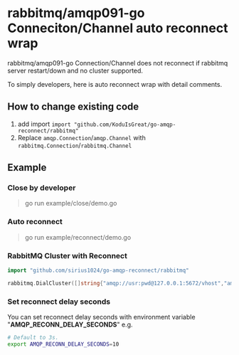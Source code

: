 # rabbitmq/amqp091-go Conneciton/Channel auto reconnect wrap
rabbitmq/amqp091-go Connection/Channel does not reconnect if rabbitmq server restart/down and no cluster supported.

To simply developers, here is auto reconnect wrap with detail comments.

## How to change existing code
1. add import `import "github.com/KoduIsGreat/go-amqp-reconnect/rabbitmq"`
2. Replace `amqp.Connection`/`amqp.Channel` with `rabbitmq.Connection`/`rabbitmq.Channel`

## Example
### Close by developer
> go run example/close/demo.go

### Auto reconnect
> go run example/reconnect/demo.go

### RabbitMQ Cluster with Reconnect
```go
import "github.com/sirius1024/go-amqp-reconnect/rabbitmq"

rabbitmq.DialCluster([]string{"amqp://usr:pwd@127.0.0.1:5672/vhost","amqp://usr:pwd@127.0.0.1:5673/vhost","amqp://usr:pwd@127.0.0.1:5674/vhost"})
```

### Set reconnect delay seconds

You can set reconnect delay seconds with environment variable "**AMQP_RECONN_DELAY_SECONDS**"
e.g. 
```sh
# Default to 3s.
export AMQP_RECONN_DELAY_SECONDS=10 
```
